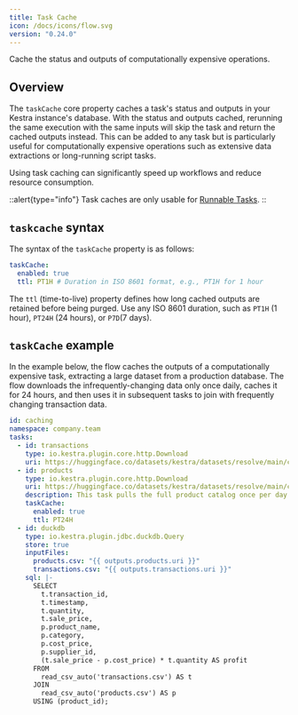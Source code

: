 ```yaml
---
title: Task Cache
icon: /docs/icons/flow.svg
version: "0.24.0"
---
```


Cache the status and outputs of computationally expensive operations.

## Overview

The `taskCache` core property caches a task's status and outputs in your Kestra instance's database. With the status and outputs cached, rerunning the same execution with the same inputs will skip the task and return the cached outputs instead. This can be added to any task but is particularly useful for computationally expensive operations such as extensive data extractions or long-running script tasks.

Using task caching can significantly speed up workflows and reduce resource consumption.

::alert{type="info"}
Task caches are only usable for [Runnable Tasks](01.tasks/01.runnable-tasks.md).
::

## `taskcache` syntax

The syntax of the `taskCache` property is as follows:

```yaml
taskCache:
  enabled: true
  ttl: PT1H # Duration in ISO 8601 format, e.g., PT1H for 1 hour
```

The `ttl` (time-to-live) property defines how long cached outputs are retained before being purged. Use any ISO 8601 duration, such as `PT1H` (1 hour), `PT24H` (24 hours), or `P7D`(7 days).

## `taskCache` example

In the example below, the flow caches the outputs of a computationally expensive task, extracting a large dataset from a production database. The flow downloads the infrequently-changing data only once daily, caches it for 24 hours, and then uses it in subsequent tasks to join with frequently changing transaction data.

```yaml
id: caching
namespace: company.team
tasks:
  - id: transactions
    type: io.kestra.plugin.core.http.Download
    uri: https://huggingface.co/datasets/kestra/datasets/resolve/main/csv/cache_demo/transactions.csv
  - id: products
    type: io.kestra.plugin.core.http.Download
    uri: https://huggingface.co/datasets/kestra/datasets/resolve/main/csv/cache_demo/products.csv
    description: This task pulls the full product catalog once per day. Because the catalog changes infrequently and contains over 200k rows, running it only once daily avoids unnecessary strain on a production DB, while ensuring downstream joins always use up-to-date reference data.
    taskCache:
      enabled: true
      ttl: PT24H
  - id: duckdb
    type: io.kestra.plugin.jdbc.duckdb.Query
    store: true
    inputFiles:
      products.csv: "{{ outputs.products.uri }}"
      transactions.csv: "{{ outputs.transactions.uri }}"
    sql: |-
      SELECT
        t.transaction_id,
        t.timestamp,
        t.quantity,
        t.sale_price,
        p.product_name,
        p.category,
        p.cost_price,
        p.supplier_id,
        (t.sale_price - p.cost_price) * t.quantity AS profit
      FROM
        read_csv_auto('transactions.csv') AS t
      JOIN
        read_csv_auto('products.csv') AS p
      USING (product_id);
```
